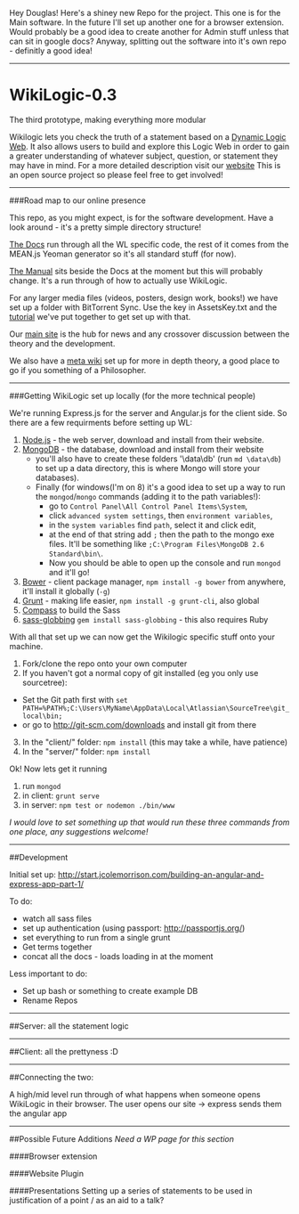 Hey Douglas!  Here's a shiney new Repo for the project.  This one is for the Main software.  In the future I'll set up another one for a browser extension.  Would probably be a good idea to create another for Admin stuff unless that can sit in google docs?  Anyway, splitting out the software into it's own repo - definitly a good idea! 

---

# WikiLogic-0.3
The third prototype, making everything more modular  

Wikilogic lets you check the truth of a statement based on a [Dynamic Logic Web](http://www.wikilogicfoundation.org/dynamic-logic-web).  It also allows users to build and explore this Logic Web in order to gain a greater understanding of whatever subject, question, or statement they may have in mind.
For a more detailed description visit our [website](http://www.wikilogicfoundation.org/)
This is an open source project so please feel free to get involved!

---

###Road map to our online presence

This repo, as you might expect, is for the software development.  Have a look around - it's a pretty simple directory structure!

[The Docs](http://wikilogic.github.io/WikiLogic/) run through all the WL specific code, the rest of it comes from the MEAN.js Yeoman generator so it's all standard stuff (for now).

[The Manual](http://wikilogic.github.io/WikiLogic/manual.html) sits beside the Docs at the moment but this will probably change.  It's a run through of how to actually use WikiLogic.

For any larger media files (videos, posters, design work, books!) we have set up a folder with BitTorrent Sync.  Use the key in AssetsKey.txt and the [tutorial](http://wikilogicfoundation.org/wiki/index.php?title=BitTorrentSync) we've put together to get set up with that.

Our [main site](http://www.wikilogicfoundation.org/) is the hub for news and any crossover discussion between the theory and the development.

We also have a [meta wiki](http://wikilogicfoundation.org/wiki/index.php?title=Main_Page) set up for more in depth theory, a good place to go if you something of a Philosopher.

---

###Getting WikiLogic set up locally (for the more technical people)

We're running Express.js for the server and Angular.js for the client side.  So there are a few requirments before setting up WL:

1. [Node.js](http://nodejs.org/) - the web server, download and install from their website.
2. [MongoDB](http://www.mongodb.org/) - the database, download and install from their website 
	* you'll also have to create these folders '\data\db' (run `md \data\db`) to set up a data directory, this is where Mongo will store your databases).
	* Finally (for windows(I'm on 8) it's a good idea to set up a way to run the `mongod`/`mongo` commands (adding it to the path variables!): 
		* go to `Control Panel\All Control Panel Items\System`, 
		* click `advanced system settings`, then `environment variables`, 
		* in the `system variables` find `path`, select it and click edit, 
		* at the end of that string add `;` then the path to the mongo exe files.  It'll be something like `;C:\Program Files\MongoDB 2.6 Standard\bin\`.  
		* Now you should be able to open up the console and run `mongod` and it'll go! 
3. [Bower](http://bower.io/) - client package manager,  `npm install -g bower` from anywhere, it'll install it globally (`-g`)
4. [Grunt](http://gruntjs.com/) - making life easier, `npm install -g grunt-cli`, also global
5. [Compass](http://compass-style.org/) to build the Sass
6. [sass-globbing](https://github.com/chriseppstein/sass-globbing) `gem install sass-globbing` - this also requires Ruby

With all that set up we can now get the Wikilogic specific stuff onto your machine.

1. Fork/clone the repo onto your own computer
2. If you haven't got a normal copy of git installed (eg you only use sourcetree):
 * Set the Git path first with `set PATH=%PATH%;C:\Users\MyName\AppData\Local\Atlassian\SourceTree\git_local\bin;`
 * or go to http://git-scm.com/downloads and install git from there  
3. In the "client/" folder: `npm install` (this may take a while, have patience)
4. In the "server/" folder: `npm install`

Ok! Now lets get it running

1. run `mongod`
2. in client: `grunt serve`
3. in server: `npm test or nodemon ./bin/www`

*I would love to set something up that would run these three commands from one place, any suggestions welcome!*

---

##Development


Initial set up: http://start.jcolemorrison.com/building-an-angular-and-express-app-part-1/  


To do: 

* watch all sass files
* set up authentication (using passport: http://passportjs.org/)  
* set everything to run from a single grunt  
* Get terms together    
* concat all the docs - loads loading in at the moment

Less important to do:

* Set up bash or something to create example DB  
* Rename Repos   

---

##Server: all the statement logic


---

##Client: all the prettyness :D

---

##Connecting the two:

A high/mid level run through of what happens when someone opens WikiLogic in their browser.
The user opens our site -> express sends them the angular app

---

##Possible Future Additions *Need a WP page for this section*

####Browser extension

####Website Plugin

####Presentations 
Setting up a series of statements to be used in justification of a point / as an aid to a talk?  